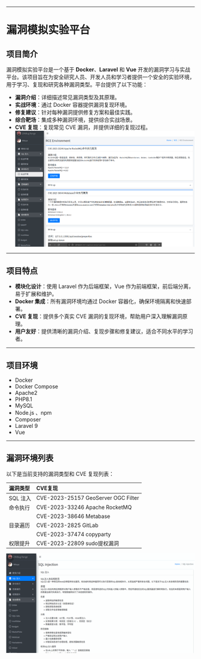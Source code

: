 ***

# 漏洞模拟实验平台

## 项目简介

漏洞模拟实验平台是一个基于 **Docker**、**Laravel** 和 **Vue** 开发的漏洞学习与实战平台。该项目旨在为安全研究人员、开发人员和学习者提供一个安全的实验环境，用于学习、复现和研究各种漏洞类型。平台提供了以下功能：

*   **漏洞介绍**：详细描述常见漏洞类型及其原理。
*   **实战环境**：通过 Docker 容器提供漏洞复现环境。
*   **修复建议**：针对每种漏洞提供修复方案和最佳实践。
*   **综合靶场**：集成多种漏洞环境，提供综合实战场景。
*   **CVE 复现**：复现常见 CVE 漏洞，并提供详细的复现过程。
![主页](public/images/home02.png)

***

## 项目特点

*   **模块化设计**：使用 Laravel 作为后端框架，Vue 作为前端框架，前后端分离，易于扩展和维护。
*   **Docker 集成**：所有漏洞环境均通过 Docker 容器化，确保环境隔离和快速部署。
*   **CVE 复现**：提供多个真实 CVE 漏洞的复现环境，帮助用户深入理解漏洞原理。
*   **用户友好**：提供清晰的漏洞介绍、复现步骤和修复建议，适合不同水平的学习者。

***

## 项目环境

*   Docker
*   Docker Compose
*   Apache2
*   PHP8.1
*   MySQL
*   Node.js 、npm
*   Composer
*   Laravel 9
*   Vue

***

## 漏洞环境列表

以下是当前支持的漏洞类型和 CVE 复现列表：

| 漏洞类型   | CVE复现                               |
| :----- | :---------------------------------- |
| SQL 注入 | CVE-2023-25157 GeoServer OGC Filter |
| 命令执行   | CVE-2023-33246 Apache RocketMQ      |
|        | CVE-2023-38646 Metabase             |
| 目录遍历   | CVE-2023-2825 GitLab                |
|        | CVE-2023-37474 copyparty            |
| 权限提升   | CVE-2023-22809 sudo提权漏洞             |

![漏洞环境启动](public/images/test01.gif)